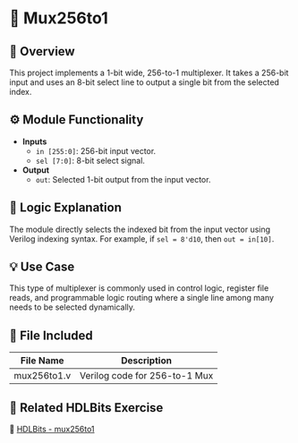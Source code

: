 # 🔀 Mux256to1

## 📘 Overview
This project implements a 1-bit wide, 256-to-1 multiplexer. It takes a 256-bit input and uses an 8-bit select line to output a single bit from the selected index.

## ⚙️ Module Functionality
- **Inputs**
  - `in [255:0]`: 256-bit input vector.
  - `sel [7:0]`: 8-bit select signal.
- **Output**
  - `out`: Selected 1-bit output from the input vector.

## 🧠 Logic Explanation
The module directly selects the indexed bit from the input vector using Verilog indexing syntax. For example, if `sel = 8'd10`, then `out = in[10]`.

## 💡 Use Case
This type of multiplexer is commonly used in control logic, register file reads, and programmable logic routing where a single line among many needs to be selected dynamically.

## 📁 File Included

| File Name     | Description                        |
|---------------|------------------------------------|
| mux256to1.v   | Verilog code for 256-to-1 Mux      |

## 🧩 Related HDLBits Exercise
🔗 [HDLBits - mux256to1](https://hdlbits.01xz.net/wiki/Mux256to1)
